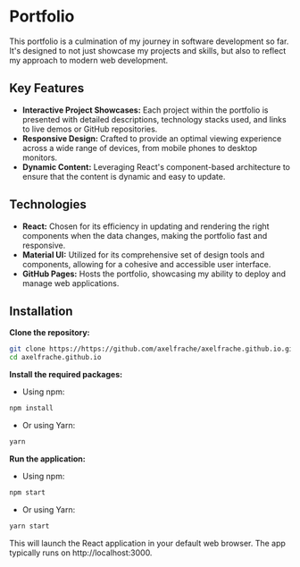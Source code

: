 # Portfolio

This portfolio is a culmination of my journey in software development so far. It's designed to not just showcase my projects and skills, but also to reflect my approach to modern web development.

## Key Features

- **Interactive Project Showcases:** Each project within the portfolio is presented with detailed descriptions, technology stacks used, and links to live demos or GitHub repositories.
- **Responsive Design:** Crafted to provide an optimal viewing experience across a wide range of devices, from mobile phones to desktop monitors.
- **Dynamic Content:** Leveraging React's component-based architecture to ensure that the content is dynamic and easy to update.

## Technologies

- **React:** Chosen for its efficiency in updating and rendering the right components when the data changes, making the portfolio fast and responsive.
- **Material UI:** Utilized for its comprehensive set of design tools and components, allowing for a cohesive and accessible user interface.
- **GitHub Pages:** Hosts the portfolio, showcasing my ability to deploy and manage web applications.

## Installation

**Clone the repository:**
```bash
git clone https://https://github.com/axelfrache/axelfrache.github.io.git
cd axelfrache.github.io
```

**Install the required packages:**
- Using npm:
```bash
npm install
```
- Or using Yarn:
```bash
yarn
```

**Run the application:**
- Using npm:
```bash
npm start
```
- Or using Yarn:
```bash
yarn start
```
This will launch the React application in your default web browser. The app typically runs on http://localhost:3000.
